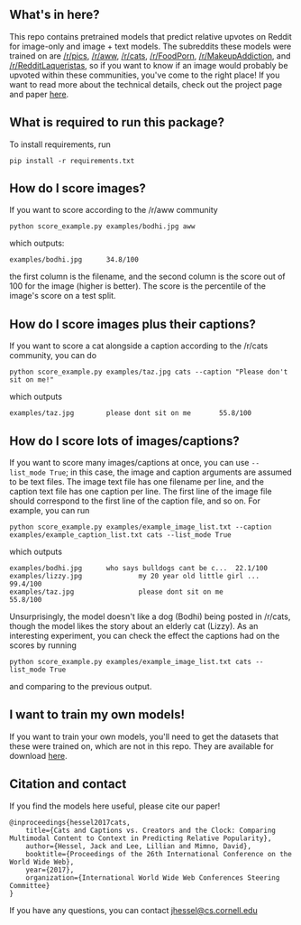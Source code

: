 ## What's in here?

This repo contains pretrained models that predict relative upvotes on
Reddit for image-only and image + text models. The subreddits these
models were trained on are [/r/pics](https://www.reddit.com/r/pics/),
[/r/aww](https://www.reddit.com/r/aww/),
[/r/cats](https://www.reddit.com/r/cats/),
[/r/FoodPorn](https://www.reddit.com/r/FoodPorn/),
[/r/MakeupAddiction](https://www.reddit.com/r/MakeupAddiction/), and
[/r/RedditLaqueristas](https://www.reddit.com/r/RedditLaqueristas/),
so if you want to know if an image would probably be upvoted within
these communities, you've come to the right place! If you want to read
more about the technical details, check out the project page and paper
[here](https://www.cs.cornell.edu/~jhessel/cats/cats.html).

## What is required to run this package?

To install requirements, run

```
pip install -r requirements.txt
```

## How do I score images?

If you want to score according to the /r/aww community

```
python score_example.py examples/bodhi.jpg aww
```

which outputs:
```
examples/bodhi.jpg		34.8/100
```

the first column is the filename, and the second column is the score
out of 100 for the image (higher is better). The score is the
percentile of the image's score on a test split.

## How do I score images plus their captions?

If you want to score a cat alongside a caption according to the
/r/cats community, you can do

```
python score_example.py examples/taz.jpg cats --caption "Please don't sit on me!"
```

which outputs
```
examples/taz.jpg		please dont sit on me		55.8/100
```

## How do I score lots of images/captions?

If you want to score many images/captions at once, you can use
`--list_mode True`; in this case, the image and caption arguments are
assumed to be text files. The image text file has one filename per
line, and the caption text file has one caption per line. The first
line of the image file should correspond to the first line of the
caption file, and so on. For example, you can run

```
python score_example.py examples/example_image_list.txt --caption examples/example_caption_list.txt cats --list_mode True
```

which outputs
```
examples/bodhi.jpg		who says bulldogs cant be c...	22.1/100
examples/lizzy.jpg            	my 20 year old little girl ...	99.4/100
examples/taz.jpg              	please dont sit on me         	55.8/100
```

Unsurprisingly, the model doesn't like a dog (Bodhi) being posted in
/r/cats, though the model likes the story about an elderly cat
(Lizzy). As an interesting experiment, you can check the effect the
captions had on the scores by running

```
python score_example.py examples/example_image_list.txt cats --list_mode True
```

and comparing to the previous output.

## I want to train my own models!

If you want to train your own models, you'll need to get the datasets
that these were trained on, which are not in this repo. They are
available for download
[here](https://www.cs.cornell.edu/~jhessel/cats/cats.html).

## Citation and contact

If you find the models here useful, please cite our paper!

```
@inproceedings{hessel2017cats,
	title={Cats and Captions vs. Creators and the Clock: Comparing Multimodal Content to Context in Predicting Relative Popularity},
	author={Hessel, Jack and Lee, Lillian and Mimno, David},
	booktitle={Proceedings of the 26th International Conference on the World Wide Web},
	year={2017},
	organization={International World Wide Web Conferences Steering Committee}
}
```

If you have any questions, you can contact jhessel@cs.cornell.edu
